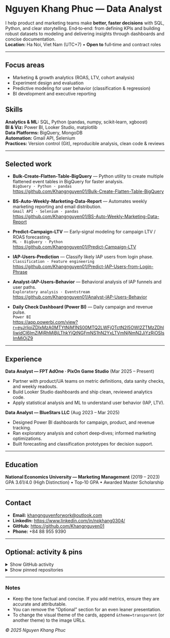 # Nguyen Khang Phuc — Data Analyst

I help product and marketing teams make **better, faster decisions** with SQL, Python, and clear storytelling. End‑to‑end: from defining KPIs and building robust datasets to modeling and delivering insights through dashboards and concise documentation.  
**Location:** Ha Noi, Viet Nam (UTC+7) • **Open to** full‑time and contract roles

---

## Focus areas
- Marketing & growth analytics (ROAS, LTV, cohort analysis)
- Experiment design and evaluation
- Predictive modeling for user behavior (classification & regression)
- BI development and executive reporting

## Skills
**Analytics & ML:** SQL, Python (pandas, numpy, scikit‑learn, xgboost)  
**BI & Viz:** Power BI, Looker Studio, matplotlib  
**Data Platforms:** BigQuery, MongoDB  
**Automation:** Gmail API, Selenium  
**Practices:** Version control (Git), reproducible analysis, clean code & reviews

---

## Selected work
- **Bulk‑Create‑Flatten‑Table‑BigQuery** — Python utility to create multiple flattened event tables in BigQuery for faster analysis.  
  `BigQuery · Python · pandas`  
  https://github.com/Khangnguyen01/Bulk-Create-Flatten-Table-BigQuery

- **BS‑Auto‑Weekly‑Marketing‑Data‑Report** — Automates weekly marketing reporting and email distribution.  
  `Gmail API · Selenium · pandas`  
  https://github.com/Khangnguyen01/BS-Auto-Weekly-Marketing-Data-Report

- **Predict‑Campaign‑LTV** — Early‑signal modeling for campaign LTV / ROAS forecasting.  
  `ML · BigQuery · Python`  
  https://github.com/Khangnguyen01/Predict-Campaign-LTV

- **IAP‑Users‑Prediction** — Classify likely IAP users from login phase.  
  `Classification · Feature engineering`  
  https://github.com/Khangnguyen01/Predict-IAP-Users-from-Login-Phrase

- **Analyst‑IAP‑Users‑Behavior** — Behavioral analysis of IAP funnels and user paths.  
  `Exploratory analysis · Eventstream`  
  https://github.com/Khangnguyen01/Analyst-IAP-Users-Behavior

- **Daily Check Dashboard (Power BI)** — Daily campaign and revenue pulse.  
  `Power BI`  
  https://app.powerbi.com/view?r=eyJrIjoiZDIxMzA0MTYtNjM1NS00MTQ2LWFjOTctN2I5OWI2ZTMzZDhlIiwidCI6ImZiMjRhMjBjLThkYjQtNGFmNS1hN2YxLTVmNjNmN2JiYzRjOSIsImMiOjZ9

---

## Experience
**Data Analyst — FPT AdOne · PixOn Game Studio** (Mar 2025 – Present)  
- Partner with product/UA teams on metric definitions, data sanity checks, and weekly readouts.  
- Build Looker Studio dashboards and ship clean, reviewed analytics code.  
- Apply statistical analysis and ML to understand user behavior (IAP, LTV).

**Data Analyst — BlueStars LLC** (Aug 2023 – Mar 2025)  
- Designed Power BI dashboards for campaign, product, and revenue tracking.  
- Ran exploratory analysis and cohort deep‑dives; informed marketing optimizations.  
- Built forecasting and classification prototypes for decision support.

---

## Education
**National Economics University — Marketing Management** (2019 – 2023)  
GPA 3.61/4.0 (High Distinction) • Top‑10 GPA • Awarded Master Scholarship

---

## Contact
- **Email:** khangnguyenforwork@outlook.com  
- **LinkedIn:** https://www.linkedin.com/in/npkhang0304/  
- **GitHub:** https://github.com/Khangnguyen01  
- **Phone:** +84 88 955 9390

---

## Optional: activity & pins
<details>
  <summary>Show GitHub activity</summary>
  <br>
  <p align="center">
    <img src="https://github-readme-stats.vercel.app/api?username=Khangnguyen01&show_icons=true&include_all_commits=true&rank_icon=github&hide_border=true" height="150" alt="GitHub Stats" />
    <img src="https://streak-stats.demolab.com?user=Khangnguyen01&hide_border=true" height="150" alt="Streak Stats" />
    <img src="https://github-readme-stats.vercel.app/api/top-langs/?username=Khangnguyen01&layout=compact&hide_border=true" height="150" alt="Top Languages" />
  </p>
</details>

<details>
  <summary>Show pinned repositories</summary>
  <br>
  <p align="center">
    <a href="https://github.com/Khangnguyen01/Bulk-Create-Flatten-Table-BigQuery">
      <img src="https://github-readme-stats.vercel.app/api/pin/?username=Khangnguyen01&repo=Bulk-Create-Flatten-Table-BigQuery&hide_border=true" alt="Bulk-Create-Flatten-Table-BigQuery" />
    </a>
    <a href="https://github.com/Khangnguyen01/BS-Auto-Weekly-Marketing-Data-Report">
      <img src="https://github-readme-stats.vercel.app/api/pin/?username=Khangnguyen01&repo=BS-Auto-Weekly-Marketing-Data-Report&hide_border=true" alt="BS-Auto-Weekly-Marketing-Data-Report" />
    </a>
  </p>
  <p align="center">
    <a href="https://github.com/Khangnguyen01/Predict-IAP-Users-from-Login-Phrase">
      <img src="https://github-readme-stats.vercel.app/api/pin/?username=Khangnguyen01&repo=Predict-IAP-Users-from-Login-Phrase&hide_border=true" alt="Predict-IAP-Users-from-Login-Phrase" />
    </a>
    <a href="https://github.com/Khangnguyen01/Analyst-IAP-Users-Behavior">
      <img src="https://github-readme-stats.vercel.app/api/pin/?username=Khangnguyen01&repo=Analyst-IAP-Users-Behavior&hide_border=true" alt="Analyst-IAP-Users-Behavior" />
    </a>
  </p>
  <p align="center">
    <a href="https://github.com/Khangnguyen01/Predict-Campaign-LTV">
      <img src="https://github-readme-stats.vercel.app/api/pin/?username=Khangnguyen01&repo=Predict-Campaign-LTV&hide_border=true" alt="Predict-Campaign-LTV" />
    </a>
  </p>
</details>

---

### Notes
- Keep the tone factual and concise. If you add metrics, ensure they are accurate and attributable.  
- You can remove the “Optional” section for an even leaner presentation.  
- To change the visual theme of the cards, append `&theme=transparent` (or another theme) to the image URLs.

*© 2025 Nguyen Khang Phuc*
